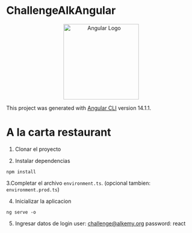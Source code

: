 # ChallengeAlkAngular

<p align="center">
  <a href="http://nestjs.com/" target="blank">
  <img src="https://upload.wikimedia.org/wikipedia/commons/c/cf/Angular_full_color_logo.svg" 
        width="200" alt="Angular Logo" /></a>
</p>

This project was generated with [Angular CLI](https://github.com/angular/angular-cli) version 14.1.1.
# A la carta restaurant

1. Clonar el proyecto

2. Instalar dependencias
```
npm install
```

3.Completar el archivo ```environment.ts```. (opcional tambien: ```environment.prod.ts```)


4. Inicializar la aplicacion
```
ng serve -o
```

5. Ingresar datos de login
user: challenge@alkemy.org
password: react